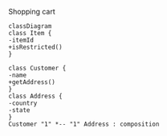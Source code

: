 
Shopping cart

```mermaid
classDiagram
class Item {
-itemId
+isRestricted()
}

class Customer {
-name
+getAddress()
}
class Address {
-country
-state
}
Customer "1" *-- "1" Address : composition 
```
